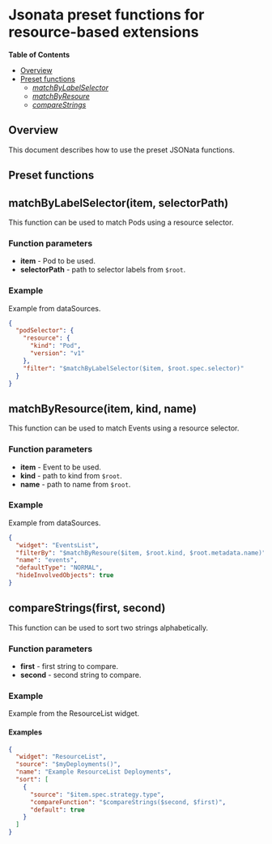 # Jsonata preset functions for resource-based extensions

**Table of Contents**

- [Overview](#overview)
- [Preset functions](#preset-functions)
  - [_matchByLabelSelector_](#matchbylabelselectoritem-selectorpath)
  - [_matchByResoure_](#matchbyresourceitem-kind-name)
  - [_compareStrings_](#comparestringsfirst-second)

## Overview

This document describes how to use the preset JSONata functions.

## Preset functions

## matchByLabelSelector(item, selectorPath)

This function can be used to match Pods using a resource selector.

### Function parameters

- **item** - Pod to be used.
- **selectorPath** - path to selector labels from `$root`.

### Example

Example from dataSources.

```json
{
  "podSelector": {
    "resource": {
      "kind": "Pod",
      "version": "v1"
    },
    "filter": "$matchByLabelSelector($item, $root.spec.selector)"
  }
}
```

## matchByResource(item, kind, name)

This function can be used to match Events using a resource selector.

### Function parameters

- **item** - Event to be used.
- **kind** - path to kind from `$root`.
- **name** - path to name from `$root`.

### Example

Example from dataSources.

```json
{
  "widget": "EventsList",
  "filterBy": "$matchByResoure($item, $root.kind, $root.metadata.name)",
  "name": "events",
  "defaultType": "NORMAL",
  "hideInvolvedObjects": true
}
```

## compareStrings(first, second)

This function can be used to sort two strings alphabetically.

### Function parameters

- **first** - first string to compare.
- **second** - second string to compare.

### Example

Example from the ResourceList widget.

#### Examples

```json
{
  "widget": "ResourceList",
  "source": "$myDeployments()",
  "name": "Example ResourceList Deployments",
  "sort": [
    {
      "source": "$item.spec.strategy.type",
      "compareFunction": "$compareStrings($second, $first)",
      "default": true
    }
  ]
}
```
